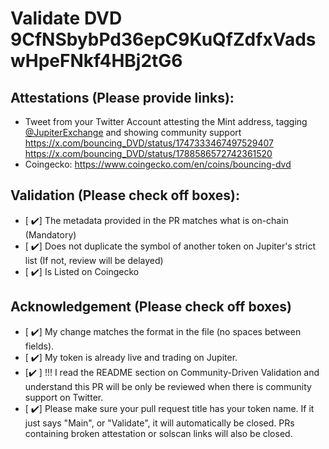 # Validate DVD 9CfNSbybPd36epC9KuQfZdfxVadswHpeFNkf4HBj2tG6

## Attestations (Please provide links):
- Tweet from your Twitter Account attesting the Mint address, tagging [@JupiterExchange](https://twitter.com/JupiterExchange) and showing community support https://x.com/bouncing_DVD/status/1747333467497529407 https://x.com/bouncing_DVD/status/1788586572742361520
- Coingecko: https://www.coingecko.com/en/coins/bouncing-dvd

## Validation (Please check off boxes):
- [ ✔️] The metadata provided in the PR matches what is on-chain (Mandatory)
- [ ✔️] Does not duplicate the symbol of another token on Jupiter's strict list (If not, review will be delayed)
- [ ✔️] Is Listed on Coingecko  

## Acknowledgement (Please check off boxes)
- [ ✔️] My change matches the format in the file (no spaces between fields).
- [ ✔️] My token is already live and trading on Jupiter.
- [✔️ ] !!! I read the README section on Community-Driven Validation and understand this PR will be only be reviewed when there is community support on Twitter.
- [ ✔️] Please make sure your pull request title has your token name. If it just says "Main", or "Validate", it will automatically be closed. PRs containing broken attestation or solscan links will also be closed.
